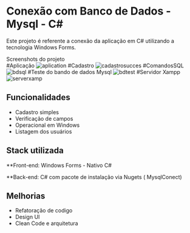 # Conexão com Banco de Dados - Mysql - C#

Este projeto é referente a conexão da aplicação em C# utilizando a tecnologia Windows Forms.

Screenshots do projeto  
#Aplicação
![aplication](https://user-images.githubusercontent.com/64422090/169173037-127423ff-937d-4442-8ffd-402cf2fcb293.png)
#Cadastro
![cadastrosucces](https://user-images.githubusercontent.com/64422090/169173041-20ac7b8b-ea07-457e-9ab7-ecdc21f2c84c.png)
#ComandosSQL
![bdsql](https://user-images.githubusercontent.com/64422090/169173039-8b226986-780b-440a-8ef8-e92f4500eba4.png)
#Teste do bando de dados Mysql
![bdtest](https://user-images.githubusercontent.com/64422090/169173040-08573435-9854-4201-93c0-107e790cbaf0.png)
#Servidor Xampp
![serverxamp](https://user-images.githubusercontent.com/64422090/169173042-7fac55dc-e6ea-459c-b037-f34e14ada981.png)

## Funcionalidades

- Cadastro simples
- Verificação de campos
- Operacional em Windows
- Listagem dos usuários

## Stack utilizada

\*\*Front-end: Windows Forms - Nativo C#

\*\*Back-end: C# com pacote de instalação via Nugets ( MysqlConect)

## Melhorias

- Refatoração de codigo
- Design UI
- Clean Code e arquitetura

